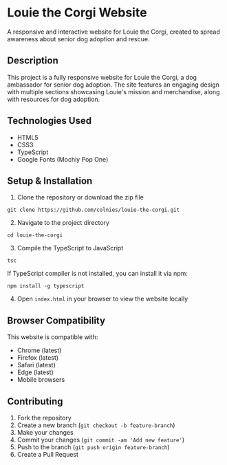 # Louie the Corgi Website

A responsive and interactive website for Louie the Corgi, created to spread awareness about senior dog adoption and rescue.

## Description

This project is a fully responsive website for Louie the Corgi, a dog ambassador for senior dog adoption. The site features an engaging design with multiple sections showcasing Louie's mission and merchandise, along with resources for dog adoption.

## Technologies Used

- HTML5
- CSS3
- TypeScript
- Google Fonts (Mochiy Pop One)

## Setup & Installation

1. Clone the repository or download the zip file
```
git clone https://github.com/colnies/louie-the-corgi.git
```

2. Navigate to the project directory
```
cd louie-the-corgi
```

3. Compile the TypeScript to JavaScript
```
tsc
```

If TypeScript compiler is not installed, you can install it via npm:
```
npm install -g typescript
```

4. Open `index.html` in your browser to view the website locally

## Browser Compatibility

This website is compatible with:
- Chrome (latest)
- Firefox (latest)
- Safari (latest)
- Edge (latest)
- Mobile browsers

## Contributing

1. Fork the repository
2. Create a new branch (`git checkout -b feature-branch`)
3. Make your changes
4. Commit your changes (`git commit -am 'Add new feature'`)
5. Push to the branch (`git push origin feature-branch`)
6. Create a Pull Request
